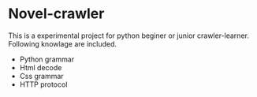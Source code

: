 Novel-crawler
===
This is a experimental project for python beginer or junior crawler-learner.<br>
Following knowlage are included.<br>
- Python grammar
- Html decode
- Css grammar
- HTTP protocol
